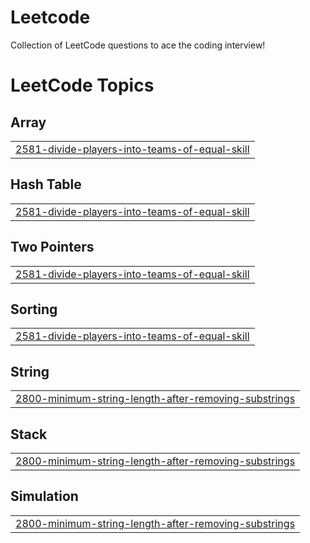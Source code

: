 # Leetcode
Collection of LeetCode questions to ace the coding interview! 

<!---LeetCode Topics Start-->
# LeetCode Topics
## Array
|  |
| ------- |
| [2581-divide-players-into-teams-of-equal-skill](https://github.com/PrasanBora/Leetcode/tree/master/2581-divide-players-into-teams-of-equal-skill) |
## Hash Table
|  |
| ------- |
| [2581-divide-players-into-teams-of-equal-skill](https://github.com/PrasanBora/Leetcode/tree/master/2581-divide-players-into-teams-of-equal-skill) |
## Two Pointers
|  |
| ------- |
| [2581-divide-players-into-teams-of-equal-skill](https://github.com/PrasanBora/Leetcode/tree/master/2581-divide-players-into-teams-of-equal-skill) |
## Sorting
|  |
| ------- |
| [2581-divide-players-into-teams-of-equal-skill](https://github.com/PrasanBora/Leetcode/tree/master/2581-divide-players-into-teams-of-equal-skill) |
## String
|  |
| ------- |
| [2800-minimum-string-length-after-removing-substrings](https://github.com/PrasanBora/Leetcode/tree/master/2800-minimum-string-length-after-removing-substrings) |
## Stack
|  |
| ------- |
| [2800-minimum-string-length-after-removing-substrings](https://github.com/PrasanBora/Leetcode/tree/master/2800-minimum-string-length-after-removing-substrings) |
## Simulation
|  |
| ------- |
| [2800-minimum-string-length-after-removing-substrings](https://github.com/PrasanBora/Leetcode/tree/master/2800-minimum-string-length-after-removing-substrings) |
<!---LeetCode Topics End-->